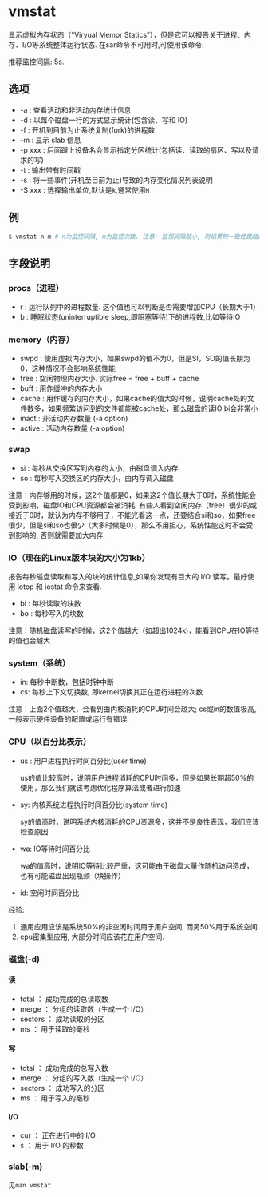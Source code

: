 # vmstat

显示虚拟内存状态（“Viryual Memor Statics”），但是它可以报告关于进程、内存、I/O等系统整体运行状态.
在sar命令不可用时,可使用该命令.

推荐监控间隔: 5s.

## 选项

- -a : 查看活动和非活动内存统计信息
- -d : 以每个磁盘一行的方式显示统计(包含读、写和 IO)
- -f : 开机到目前为止系统复制(fork)的进程数
- -m : 显示 slab 信息
- -p xxx : 后面跟上设备名会显示指定分区统计(包括读、读取的扇区、写以及请求的写)
- -t : 输出带有时间戳
- -s : 将一些事件(开机至目前为止)导致的内存变化情况列表说明
- -S xxx : 选择输出单位,默认是`k`,通常使用`M`

## 例

```sh
$ vmstat n m # n为监控间隔, m为监控次数. 注意: 监视间隔越小, 则结果的一致性就越差
```

## 字段说明

### procs（进程）
- r : 运行队列中的进程数量. 这个值也可以判断是否需要增加CPU（长期大于1）
- b : 睡眠状态(uninterruptible sleep,即阻塞等待)下的进程数,比如等待IO

### memory（内存）

- swpd : 使用虚拟内存大小，如果swpd的值不为0，但是SI，SO的值长期为0，这种情况不会影响系统性能
- free : 空闲物理内存大小. 实际free = free + buff + cache
- buff : 用作缓冲的内存大小
- cache : 用作缓存的内存大小，如果cache的值大的时候，说明cache处的文件数多，如果频繁访问到的文件都能被cache处，那么磁盘的读IO bi会非常小
- inact : 非活动内存数量  (-a option)
- active : 活动内存数量  (-a option)

### swap

- si : 每秒从交换区写到内存的大小，由磁盘调入内存
- so : 每秒写入交换区的内存大小，由内存调入磁盘

注意：内存够用的时候，这2个值都是0，如果这2个值长期大于0时，系统性能会受到影响，磁盘IO和CPU资源都会被消耗.
有些人看到空闲内存（free）很少的或接近于0时，就认为内存不够用了，不能光看这一点，还要结合si和so，如果free很少，但是si和so也很少（大多时候是0），那么不用担心，系统性能这时不会受到影响的, 否则就需要加大内存.

### IO（现在的Linux版本块的大小为1kb）

报告每秒磁盘读取和写入的块的统计信息,如果你发现有巨大的 I/O 读写，最好使用 iotop 和 iostat 命令来查看.

- bi : 每秒读取的块数
- bo : 每秒写入的块数

注意：随机磁盘读写的时候，这2个值越大（如超出1024k)，能看到CPU在IO等待的值也会越大

### system（系统）

- in: 每秒中断数，包括时钟中断
- cs: 每秒上下文切换数, 即kernel切换其正在运行进程的次数

注意：上面2个值越大，会看到由内核消耗的CPU时间会越大; cs或in的数值极高, 一般表示硬件设备的配置或运行有错误.

### CPU（以百分比表示）
- us : 用户进程执行时间百分比(user time)

    us的值比较高时，说明用户进程消耗的CPU时间多，但是如果长期超50%的使用，那么我们就该考虑优化程序算法或者进行加速

- sy: 内核系统进程执行时间百分比(system time)

    sy的值高时，说明系统内核消耗的CPU资源多，这并不是良性表现，我们应该检查原因

- wa: IO等待时间百分比

    wa的值高时，说明IO等待比较严重，这可能由于磁盘大量作随机访问造成，也有可能磁盘出现瓶颈（块操作）

- id: 空闲时间百分比

经验: 
1. 通用应用应该是系统50%的非空闲时间用于用户空间, 而另50%用于系统空间.
1. cpu密集型应用, 大部分时间应该花在用户空间.

### 磁盘(-d)
#### 读
- total ： 成功完成的总读取数
- merge ： 分组的读取数（生成一个 I/O）
- sectors ： 成功读取的分区
- ms ： 用于读取的毫秒
#### 写
- total ： 成功完成的总写入数
- merge ： 分组的写入数（生成一个 I/O）
- sectors ： 成功写入的分区
- ms ： 用于写入的毫秒
#### I/O
- cur ： 正在进行中的 I/O
- s ： 用于 I/O 的秒数

### slab(-m)
见`man vmstat`
